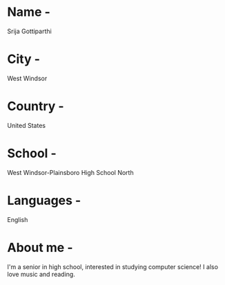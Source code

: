 # Name -
Srija Gottiparthi

# City -
West Windsor

# Country -
United States

# School -
West Windsor-Plainsboro High School North

# Languages -
English

# About me -
I'm a senior in high school, interested in studying computer science! I also love music and reading.
